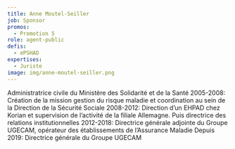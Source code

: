 ```yaml
---
title: Anne Moutel-Seiller
job: Sponsor
promos:
  - Promotion 5
role: agent-public
defis:
  - ePSHAD
expertises:
  - Juriste
image: img/anne-moutel-seiller.png
---
```

Administratrice civile du Ministère des Solidarité et de la Santé 2005-2008: Création de la mission gestion du risque maladie et coordination au sein de la Direction de la Sécurité Sociale 2008-2012: Direction d’un EHPAD chez Korian et supervision de l’activité de la filiale Allemagne. Puis directrice des relations institutionnelles 2012-2018: Directrice générale adjointe du Groupe UGECAM, opérateur des établissements de l’Assurance Maladie Depuis 2019: Directrice générale du Groupe UGECAM
